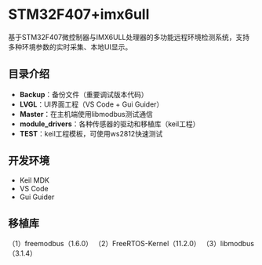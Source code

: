 # STM32F407+imx6ull
基于STM32F407微控制器与IMX6ULL处理器的多功能远程环境检测系统，支持多种环境参数的实时采集、本地UI显示。
## 目录介绍
- **Backup**：备份文件（重要调试版本代码）
- **LVGL**：UI界面工程（VS Code + Gui Guider）
- **Master**：在主机端使用libmodbus测试通信
- **module_drivers**：各种传感器的驱动和移植库（keil工程）
- **TEST**：keil工程模板，可使用ws2812快速测试
## 开发环境
- Keil MDK
- VS Code
- Gui Guider
## 移植库
（1）freemodbus（1.6.0）
（2）FreeRTOS-Kernel（11.2.0）
（3）libmodbus（3.1.4）
